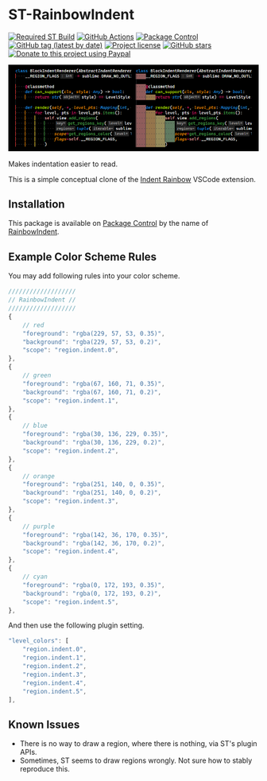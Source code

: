 # ST-RainbowIndent

[![Required ST Build](https://img.shields.io/badge/ST-4169+-orange.svg?style=flat-square&logo=sublime-text)](https://www.sublimetext.com)
[![GitHub Actions](https://img.shields.io/github/actions/workflow/status/jfcherng-sublime/ST-RainbowIndent/python.yml?branch=st4&style=flat-square)](https://github.com/jfcherng-sublime/ST-RainbowIndent/actions)
[![Package Control](https://img.shields.io/packagecontrol/dt/RainbowIndent?style=flat-square)](https://packagecontrol.io/packages/RainbowIndent)
[![GitHub tag (latest by date)](https://img.shields.io/github/v/tag/jfcherng-sublime/ST-RainbowIndent?style=flat-square&logo=github)](https://github.com/jfcherng-sublime/ST-RainbowIndent/tags)
[![Project license](https://img.shields.io/github/license/jfcherng-sublime/ST-RainbowIndent?style=flat-square&logo=github)](https://github.com/jfcherng-sublime/ST-RainbowIndent/blob/st4/LICENSE)
[![GitHub stars](https://img.shields.io/github/stars/jfcherng-sublime/ST-RainbowIndent?style=flat-square&logo=github)](https://github.com/jfcherng-sublime/ST-RainbowIndent/stargazers)
[![Donate to this project using Paypal](https://img.shields.io/badge/paypal-donate-blue.svg?style=flat-square&logo=paypal)](https://www.paypal.me/jfcherng/5usd)

![screenshot](https://raw.githubusercontent.com/jfcherng-sublime/ST-RainbowIndent/docs/images/screenshot.png)

Makes indentation easier to read.

This is a simple conceptual clone of the [Indent Rainbow][vscode-indent-rainbow] VSCode extension.

## Installation

This package is available on [Package Control][package-control] by the name of [RainbowIndent][st-rainbow-indent].

## Example Color Scheme Rules

You may add following rules into your color scheme.

```js
///////////////////
// RainbowIndent //
///////////////////
{
    // red
    "foreground": "rgba(229, 57, 53, 0.35)",
    "background": "rgba(229, 57, 53, 0.2)",
    "scope": "region.indent.0",
},
{
    // green
    "foreground": "rgba(67, 160, 71, 0.35)",
    "background": "rgba(67, 160, 71, 0.2)",
    "scope": "region.indent.1",
},
{
    // blue
    "foreground": "rgba(30, 136, 229, 0.35)",
    "background": "rgba(30, 136, 229, 0.2)",
    "scope": "region.indent.2",
},
{
    // orange
    "foreground": "rgba(251, 140, 0, 0.35)",
    "background": "rgba(251, 140, 0, 0.2)",
    "scope": "region.indent.3",
},
{
    // purple
    "foreground": "rgba(142, 36, 170, 0.35)",
    "background": "rgba(142, 36, 170, 0.2)",
    "scope": "region.indent.4",
},
{
    // cyan
    "foreground": "rgba(0, 172, 193, 0.35)",
    "background": "rgba(0, 172, 193, 0.2)",
    "scope": "region.indent.5",
},
```

And then use the following plugin setting.

```js
"level_colors": [
    "region.indent.0",
    "region.indent.1",
    "region.indent.2",
    "region.indent.3",
    "region.indent.4",
    "region.indent.5",
],
```

## Known Issues

- There is no way to draw a region, where there is nothing, via ST's plugin APIs.
- Sometimes, ST seems to draw regions wrongly. Not sure how to stably reproduce this.

[package-control]: https://packagecontrol.io
[st-rainbow-indent]: https://packagecontrol.io/packages/RainbowIndent
[vscode-indent-rainbow]: https://marketplace.visualstudio.com/items?itemName=oderwat.indent-rainbow
